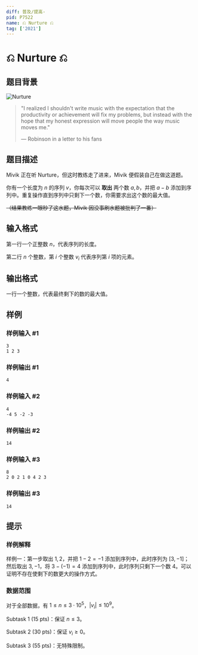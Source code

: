 ```yaml
---
diff: 普及/提高-
pid: P7522
name: ⎌ Nurture ⎌
tag: ['2021']
---
```

# ⎌ Nurture ⎌
## 题目背景

![Nurture](https://mivik.gitee.io/image/nurture_wallpaper.jpg)

> "I realized I shouldn't write music with the expectation that the productivity or achievement will fix my problems, but instead with the hope that my honest expression will move people the way music moves me."
>
> — Robinson in a letter to his fans
## 题目描述

Mivik 正在听 Nurture，但这时教练走了进来，Mivik 便假装自己在做这道题。

你有一个长度为 $n$ 的序列 $v$，你每次可以 **取出** 两个数 $a,b$，并把 $a-b$ 添加到序列中。重复操作直到序列中只剩下一个数，你需要求出这个数的最大值。

~~（结果教练一眼秒了这水题，Mivik 因没事刷水题被批判了一番）~~
## 输入格式

第一行一个正整数 $n$，代表序列的长度。

第二行 $n$ 个整数，第 $i$ 个整数 $v_i$ 代表序列第 $i$ 项的元素。
## 输出格式

一行一个整数，代表最终剩下的数的最大值。
## 样例

### 样例输入 #1
```
3
1 2 3
```
### 样例输出 #1
```
4
```
### 样例输入 #2
```
4
-4 5 -2 -3
```
### 样例输出 #2
```
14
```
### 样例输入 #3
```
8
2 0 2 1 0 4 2 3
```
### 样例输出 #3
```
14
```
## 提示

### 样例解释

样例一：第一步取出 $1,2$，并把 $1-2=-1$ 添加到序列中，此时序列为 $[3,-1]$；然后取出 $3,-1$，将 $3-(-1)=4$ 添加到序列中，此时序列只剩下一个数 $4$。可以证明不存在使剩下的数更大的操作方式。

### 数据范围

对于全部数据，有 $1\le n\le 3\cdot 10^5$，$|v_i|\le 10^9$。

Subtask 1 (15 pts)：保证 $n\le 3$。

Subtask 2 (30 pts)：保证 $v_i\ge0$。

Subtask 3 (55 pts)：无特殊限制。
